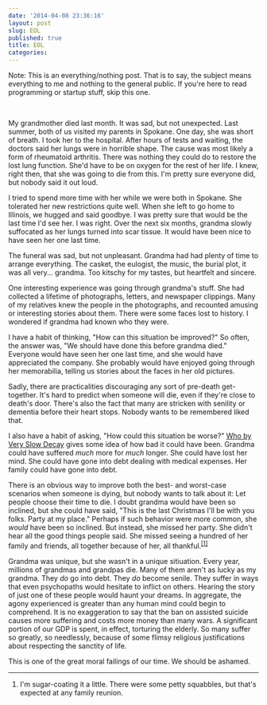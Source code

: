 ```yaml
---
date: '2014-04-08 23:36:16'
layout: post
slug: EOL
published: true
title: EOL
categories:
---
```


Note: This is an everything/nothing post. That is to say, the subject means everything to me and nothing to the general public. If you're here to read programming or startup stuff, skip this one.

<br />

My grandmother died last month. It was sad, but not unexpected. Last summer, both of us visited my parents in Spokane. One day, she was short of breath. I took her to the hospital. After hours of tests and waiting, the doctors said her lungs were in horrible shape. The cause was most likely a form of rheumatoid arthritis. There was nothing they could do to restore the lost lung function. She'd have to be on oxygen for the rest of her life. I knew, right then, that she was going to die from this. I'm pretty sure everyone did, but nobody said it out loud.

I tried to spend more time with her while we were both in Spokane. She tolerated her new restrictions quite well. When she left to go home to Illinois, we hugged and said goodbye. I was pretty sure that would be the last time I'd see her. I was right. Over the next six months, grandma slowly suffocated as her lungs turned into scar tissue. It would have been nice to have seen her one last time.

The funeral was sad, but not unpleasant. Grandma had had plenty of time to arrange everything. The casket, the eulogist, the music, the burial plot, it was all very... grandma. Too kitschy for my tastes, but heartfelt and sincere.

One interesting experience was going through grandma's stuff. She had collected a lifetime of photographs, letters, and newspaper clippings. Many of my relatives knew the people in the photographs, and recounted amusing or interesting stories about them. There were some faces lost to history. I wondered if grandma had known who they were.

I have a habit of thinking, "How can this situation be improved?" So often, the answer was, "We should have done this before grandma died." Everyone would have seen her one last time, and she would have appreciated the company. She probably would have enjoyed going through her memorabilia, telling us stories about the faces in her old pictures.

Sadly, there are practicalities discouraging any sort of pre-death get-together. It's hard to predict when someone will die, even if they're close to death's door. There's also the fact that many are stricken with senility or dementia before their heart stops. Nobody wants to be remembered liked that.

I also have a habit of asking, "How could this situation be worse?" [Who by Very Slow Decay](http://slatestarcodex.com/2013/07/17/who-by-very-slow-decay/) gives some idea of how bad it could have been. Grandma could have suffered *much* more for *much* longer. She could have lost her mind. She could have gone into debt dealing with medical expenses. Her family could have gone into debt.

There is an obvious way to improve both the best- and worst-case scenarios when someone is dying, but nobody wants to talk about it: Let people choose their time to die. I doubt grandma would have been so inclined, but she could have said, "This is the last Christmas I'll be with you folks. Party at my place." Perhaps if such behavior were more common, she *would* have been so inclined. But instead, she missed her party. She didn't hear all the good things people said. She missed seeing a hundred of her family and friends, all together because of her, all thankful.<sup>[\[1\]](#ref_1)</sup>

Grandma was unique, but she wasn't in a unique sitiuation. Every year, millions of grandmas and grandpas die. Many of them aren't as lucky as my grandma. They *do* go into debt. They *do* become senile. They suffer in ways that even psychopaths would hesitate to inflict on others. Hearing the story of just one of these people would haunt your dreams. In aggregate, the agony experienced is greater than any human mind could begin to comprehend. It is no exaggeration to say that the ban on assisted suicide causes more suffering and costs more money than many wars. A significant portion of our GDP is spent, in effect, torturing the elderly. So many suffer so greatly, so needlessly, because of some flimsy religious justifications about respecting the sanctity of life. 

This is one of the great moral failings of our time. We should be ashamed.

---

1. <span id="ref_1"></span>I'm sugar-coating it a little. There were some petty squabbles, but that's expected at any family reunion.
